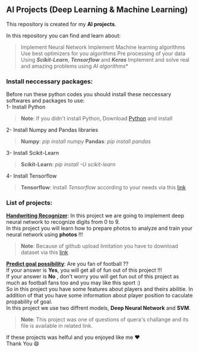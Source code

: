 ## AI Projects (Deep Learning & Machine Learning)

  

This repository is created for my **AI projects**.

In this repository you can find and learn about:

> Implement Neural Network
> Implement Machine learning algorithms
> Use best optimizers for you algorithms
> Pre processing of your data
> Using ***Scikit-Learn***, ***Tensorflow*** and ***Keras***
> Implement and solve real and amazing problems using *AI algorithms**

### Install neccessary packages:
Before run these python codes you should install these neccessary softwares and packages to use:<br>
1- Install Python</br>
> **Note**: If you didn't install Python, Download [Python](https://www.python.org/downloads/) and install

2- Install Numpy and Pandas libraries
> **Numpy**: *pip install numpy*
> **Pandas**: *pip install pandas*

3- Install Scikit-Learn
> **Scikit-Learn**: *pip install -U scikit-learn*

4- Install Tensorflow
> **Tensorflow**: install *Tensorflow* according to your needs via this [link](https://www.tensorflow.org/install/pip)

 ### List of projects:
  [**Handwriting Recognizer**](https://github.com/pak-app/ai-projects/tree/main/01-mnist_dataset_hand_writing): In this project we are going to implement deep neural network to recognize digits from 0 to 9.
 <br>In this project you will learn how to prepare photos to analyze and train your neural network using **photos** !!!</br>
>**Note**: Because of github upload limitation you have to download dataset via this [link](https://drive.google.com/drive/folders/1LLeYjmjh7JfKPAqNg8lkQ5XVU7MxKTDf?usp=sharing)

[**Predict goal possibility**](https://github.com/pak-app/ai-projects/tree/main/02-goal_prediction): Are you fan of football ??
<br>If your answer is **Yes**, you will get all of fun out of this project !!!</br>
If your answer is **No** , don't worry you will get fun out of this project as much as football fans too and you may like this sport :)
<br>So in this project you have some features about players and theirs abilitie. In addition of that you have some information about player position to caculate propability of goal.</br>
In this project we use two diffrent models, **Deep Neural Network** and **SVM**.
> **Note**: This project was one of questions of quera's challange and its file is available in related link.


If these projects was helful and you enjoyed like me :heart:
<br>Thank You :smile:</br>
